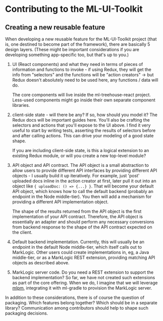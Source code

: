 # Contributing to the ML-UI-Toolkit

## Creating a new reusable feature

When developing a new reusable feature for the ML-UI-Toolkit project (that is, one destined to become part of the framework), there are basically 5 design layers. (These might be important considerations if you are developing something app-specific too, but that's up to you.)

1. UI (React components) and what they need in terms of pieces of information and functions to invoke - if using Redux, they will get the info from "selectors" and the functions will be "action creators" -> but Redux doesn't absolutely need to be used here, any functions / data will do.

    The core components will live inside the ml-treehouse-react   project. Less-used components might go inside their own separate component libraries.

2. client-side state - will there be any? If so, how should you model it? The Redux docs will be important guides here. You'll also be crafting the selectors and actions that you'll expose to the UI above. I find it very useful to start by writing tests, asserting the results of selectors before and after calling actions. This can drive your modeling of a good state shape.

    If you are including client-side state, is this a logical extension to an existing Redux module, or will you create a new top-level module?

3. API object and API contract. The API object is a small abstraction to allow users to provide different API interfaces by providing different API objects - I usually build it up iteratively. For example, just 'post' uploaded docs inline in the action creator at first, later pull it out into an object like `{ uploadDoc: () => {...} }`. That will become your default API object, which knows how to call the default backend (probably an endpoint in the Node middle-tier). You then will add a mechanism for providing a different API implementation object.

    The shape of the results returned from the API object is the   first implementation of your API contract. Therefore, the API object is essentially an adapter and should perform any necessary conversions from backend response to the shape of   the API contract expected on the client.

4. Default backend implementation. Currently, this will usually be an endpoint in the default Node middle-tier, which itself calls out to MarkLogic. Other users could create implementations in, eg, a Java middle-tier, or as a MarkLogic REST extension, providing matching API objects as described above.

5. MarkLogic server code. Do you need a REST extension to support the backend implementation? So far, we have not created such extensions as part of the core offering. When we do, I imagine that we will leverage [mlpm](https://github.com/joemfb/mlpm), integrating it with ml-gradle to provision the MarkLogic server.

In addition to these considerations, there is of course the question of packaging. Which features belong together? Which should be in a separate library? Communication among contributors should help to shape such packaging decisions.
